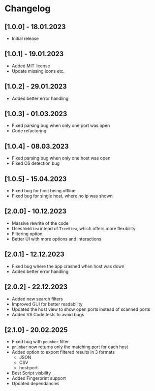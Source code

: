 # Changelog

## [1.0.0] - 18.01.2023

- Initial release

## [1.0.1] - 19.01.2023

- Added MIT license
- Update missing icons etc.

## [1.0.2] - 29.01.2023

- Added better error handling

## [1.0.3] - 01.03.2023

- Fixed parsing bug when only one port was open
- Code refactoring

## [1.0.4] - 08.03.2023

- Fixed parsing bug when only one host was open
- Fixed OS detection bug

## [1.0.5] - 15.04.2023

- Fixed bug for host being offline
- Fixed bug for single host, where no ip was shown

## [2.0.0] - 10.12.2023

- Massive rewrite of the code
- Uses `WebView` intead of `TreeView`, which offers more flexibility
- Filtering option
- Better UI with more options and interactions

## [2.0.1] - 12.12.2023

- Fixed bug where the app crashed when host was down
- Added better error handling

## [2.0.2] - 22.12.2023
- Added new search filters
- Improved GUI for better readability
- Updated the host view to show open ports instead of scanned ports
- Added VS Code tests to avoid bugs


## [2.1.0] - 20.02.2025
- Fixed bug with `pnumber` filter
- `pnumber` now returns only the matching port for each host
- Added option to export filtered results in 3 formats
    - JSON
    - CSV
    - host:port
- Best Script visbility
- Added Fingerprint support
- Updated dependancies